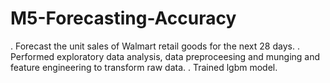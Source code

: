# M5-Forecasting-Accuracy
. Forecast the unit sales of Walmart retail goods for the next 28 days.
. Performed exploratory data analysis, data preproceesing and munging  and feature engineering to transform raw data.
. Trained lgbm model.
   
